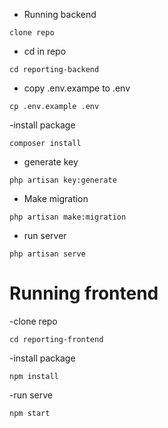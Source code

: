 - Running backend
```
clone repo
```
- cd in repo
```
cd reporting-backend
```
- copy .env.exampe to .env 
```
cp .env.example .env
```
-install package
```
composer install
```
- generate key
```
php artisan key:generate
```
- Make migration
```
php artisan make:migration
```
- run server
```
php artisan serve
```
# Running frontend

-clone repo
```
cd reporting-frontend
```
-install package
```
npm install
``` 
-run serve
```
npm start
```
